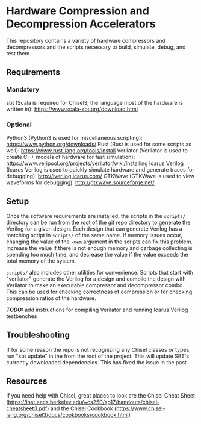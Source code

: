 # Hardware Compression and Decompression Accelerators
This repository contains a variety of hardware compressors and decompressors and the scripts necessary to build, simulate, debug, and test them.

## Requirements
### Mandatory 
sbt (Scala is required for Chisel3, the language most of the hardware is written in): https://www.scala-sbt.org/download.html


### Optional
Python3 (Python3 is used for miscellaneous scripting): https://www.python.org/downloads/
Rust (Rust is used for some scripts as well): https://www.rust-lang.org/tools/install
Verilator (Verilator is used to create C++ models of hardware for fast simulation): https://www.veripool.org/projects/verilator/wiki/Installing
Icarus Verilog (Icarus Verilog is used to quickly simulate hardware and generate traces for debugging): http://iverilog.icarus.com/
GTKWave (GTKWave is used to view waveforms for debugging): http://gtkwave.sourceforge.net/

## Setup
Once the software requirements are installed, the scripts in the ```scripts/``` directory can be run from the root of the git repo directory to generate the Verilog for a given design. Each design that can generate Verilog has a matching script in ```scripts/``` of the same name. If memory issues occur, changing the value of the ```-mem``` argument in the scripts can fix this problem. Increase the value if there is not enough memory and garbage collecting is spending too much time, and decrease the value if the value exceeds the total memory of the system.

 ```scripts/``` also includes other utilities for convenience. Scripts that start with "verilator" generate the Verilog for a design and compile the design with Verilator to make an executable compressor and decompressor combo. This can be used for checking correctness of compression or for checking compression ratios of the hardware.

***TODO:*** add instructions for compiling Verilator and running Icarus Verilog testbenches

## Troubleshooting
If for some reason the repo is not recognizing any Chisel classes or types, run "sbt update" in the from the root of the project. This will update SBT's currently downloaded dependencies. This has fixed the issue in the past.

## Resources
If you need help with Chisel, great places to look are the Chisel Cheat Sheet (https://inst.eecs.berkeley.edu/~cs250/sp17/handouts/chisel-cheatsheet3.pdf) and the Chisel Cookbook (https://www.chisel-lang.org/chisel3/docs/cookbooks/cookbook.html)